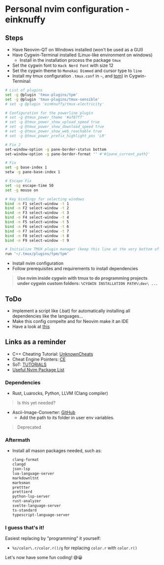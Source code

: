#  Personal nvim configuration - einknuffy

## Steps

- Have Neovim-QT on Windows installed (won't be used as a GUI)
- Have Cygwin-Terminal installed (Linux-like environment on windows)
  - Install in the installation process the package `tmux`
- Set the cygwin font to `Hack Nerd Font` with size 12
- Set the cygwin theme to `Monokai Dimmed` and cursor type to `line`
- Install my tmux configuration `.tmux.conf` in `~`, and [tpm](https://github.com/tmux-plugins/tpm?tab=readme-ov-file#installation)) in Cygwin-Terminal:
```bash
# List of plugins
set -g @plugin 'tmux-plugins/tpm'
set -g @plugin 'tmux-plugins/tmux-sensible'
# set -g @plugin 'einKnuffy/tmux-electricity'

# Configuration for the powerline plugin
# set -g @tmux_power_theme '#af87ff'
# set -g @tmux_power_show_upload_speed true
# set -g @tmux_power_show_download_speed true
# set -g @tmux_power_show_web_reachable true
# set -g @tmux_power_prefix_highlight_pos 'LR'

# Fix 2
set-window-option -g pane-border-status bottom
set-window-option -g pane-border-format '' #'#{pane_current_path}'

# Fix
set -g base-index 1
setw -g pane-base-index 1

# Escape Fix
set -sg escape-time 50
set -g mouse on

# Key bindings for selecting windows
bind -n F1 select-window -t 1
bind -n F2 select-window -t 2
bind -n F3 select-window -t 3
bind -n F4 select-window -t 4
bind -n F5 select-window -t 5
bind -n F6 select-window -t 6
bind -n F7 select-window -t 7
bind -n F8 select-window -t 8
bind -n F9 select-window -t 9

# Initialize TMUX plugin manager (keep this line at the very bottom of tmux.conf)
run '~/.tmux/plugins/tpm/tpm'
```

- Install nvim configuration
- Follow prerequisites and requirements to install dependencies

> **Use nvim inside cygwin with tmux to do programming projects under cygwin custom folders:   `%CYGWIN INSTALLATION PATH%\dev\ ...`**

## ToDo

- Implement a script like (.bat) for automatically installing all dependencies like the languages...
- Make this config compelte and for Neovim make it an IDE
- Have a look at [this](https://github.com/rockerBOO/awesome-neovim?tab=readme-ov-file#game)

## Links as a reminder

- C++ Cheating Tutorial: [UnknownCheats](https://www.unknowncheats.me/forum/c-and-c-/113642-useful-gamehacking-programming-threads-mega-thread.html)
- Cheat Engine Pointers: [CE](https://www.unknowncheats.me/forum/programming-for-beginners/110375-cheat-engine-finding-base-address-pointer-scan.html)
- SoT: [TUTORIALS](https://www.unknowncheats.me/forum/sea-of-thieves/436708-sea-thieves-complete-hack-tool-list.html)
- [Useful Nvim Package List](https://github.com/rockerBOO/awesome-neovim)

### Dependencies

- Rust, Luarocks, Python, LLVM (Clang compiler)

> Is this yet needed?
- Ascii-Image-Converter: [GitHub](https://github.com/TheZoraiz/ascii-image-converter#windows)
  - Add the path to its folder in user env variables.

> Deprecated
### Aftermath

- Install all mason packages needed, such as:
  ```txt
  clang-format
  clangd
  json-lsp
  lua-language-server
  markdownltnt
  marksman
  prettter
  prettierd
  python-lsp-server
  rust-analyzer
  svelte-language-server
  ts-standard
  typescript-language-server
  ```

### I guess that's it!

Easiest replacing by "programming" it yourself:

- `%s/color\.r/color.r()/g` for replacing `color.r` with `color.r()`

Let's now have some fun coding! 😅😀
